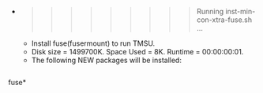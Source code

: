 * >>>>>>>>> Running inst-min-con-xtra-fuse.sh ...
  * Install fuse(fusermount) to run TMSU.
  * Disk size = 1499700K. Space Used = 8K. Runtime = 00:00:00:01.
  * The following NEW packages will be installed:
  ```bash
fuse*
  ```

